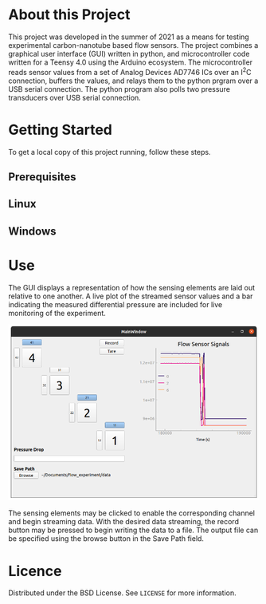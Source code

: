 # About this Project
This project was developed in the summer of 2021 as a means for testing experimental carbon-nanotube based flow sensors.  The project combines a graphical user interface (GUI) written in python, and microcontroller code written for a Teensy 4.0 using the Arduino ecosystem.  The microcontroller reads sensor values from a set of Analog Devices AD7746 ICs over an I<sup>2</sup>C connection, buffers the values, and relays them to the python prgram over a USB serial connection.  The python program also polls two pressure transducers over USB serial connection.
# Getting Started
To get a local copy of this project running, follow these steps.
## Prerequisites
## Linux
## Windows
# Use
The GUI displays a representation of how the sensing elements are laid out relative to one another.  A live plot of the streamed sensor values and a bar indicating the measured differential pressure are included for live monitoring of the experiment.

<img src="images/GUI Demo Oct 6.png" width="600">

The sensing elements may be clicked to enable the corresponding channel and begin streaming data.  With the desired data streaming, the record button may be pressed to begin writing the data to a file.  The output file can be specified using the browse button in the Save Path field.
# Licence
Distributed under the BSD License. See `LICENSE` for more information.
